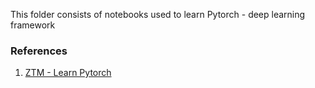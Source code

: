 This folder consists of notebooks used to learn Pytorch - deep learning framework

### References

1. [ZTM - Learn Pytorch](https://www.learnpytorch.io/) 

